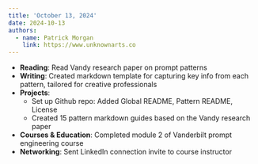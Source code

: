 ```yaml
---
title: 'October 13, 2024'
date: 2024-10-13
authors:
  - name: Patrick Morgan
    link: https://www.unknownarts.co
---
```


- **Reading**: Read Vandy research paper on prompt patterns
- **Writing**: Created markdown template for capturing key info from each pattern, tailored for creative professionals
- **Projects**: 
  - Set up Github repo: Added Global README, Pattern README, License
  - Created 15 pattern markdown guides based on the Vandy research paper
- **Courses & Education**: Completed module 2 of Vanderbilt prompt engineering course
- **Networking**: Sent LinkedIn connection invite to course instructor